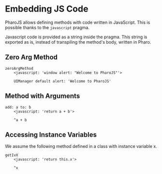 # Embedding JS Code

PharoJS allows defining methods with code written in JavaScript. This is possible thanks to the `javascript` pragma.  

Javascript code is provided as a string inside the pragma. This string is exported as is, instead of transpiling the method's body, written in Pharo.

## Zero Arg Method

```smalltalk
zeroArgMethod
	<javascript: 'window alert: "Welcome to PharoJS"'>
	
	UIManager default alert: 'Welcome to PharoJS'
```

## Method with Arguments

```smalltalk
add: a to: b
	<javascript: 'return a + b'>
	
	^a + b
```

## Accessing Instance Variables 

We assume the following method defined in a class with instance variable x.

```smalltalk
getIvX
	<javascript: 'return this.x'>
	
	^x
```